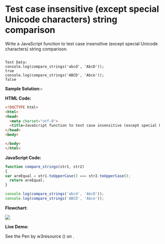 # Test case insensitive (except special Unicode characters) string comparison

Write a JavaScript function to test case insensitive (except special Unicode characters) string comparison.

```

Test Data:
console.log(compare_strings('abcd', 'AbcD')); 
true
console.log(compare_strings('ABCD', 'Abce'));
false
```

**Sample Solution:-**

**HTML Code:**

```html
<!DOCTYPE html>
<html>
<head>
  <meta charset="utf-8">
  <title>JavaScript function to test case insensitive (except special Unicode characters) string comparison</title>
</head>
<body>

</body>
</html>

```

**JavaScript Code:**

```js
function compare_strings(str1, str2)
{
var areEqual = str1.toUpperCase() === str2.toUpperCase();
  return areEqual;
}

console.log(compare_strings('abcd', 'AbcD'));
console.log(compare_strings('ABCD', 'Abce'));

```

**Flowchart:**

![](https://www.w3resource.com/w3r_images/javascript-string-exercise-37.png)  

**Live Demo:**

<section class="expand-codepen"><p data-height="380" data-theme-id="0" data-slug-hash="jGLepN" data-default-tab="js,result" data-user="w3resource" data-embed-version="2" data-pen-title="JavaScript - common-editor-exercises" data-editable="true" class="codepen">See the Pen by w3resource () on .</p><codepen></codepen></section>